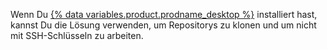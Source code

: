 Wenn Du [{% data variables.product.prodname_desktop %}](https://desktop.github.com/) installiert hast, kannst Du die Lösung verwenden, um Repositorys zu klonen und um nicht mit SSH-Schlüsseln zu arbeiten.
